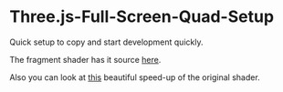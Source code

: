 # Three.js-Full-Screen-Quad-Setup
Quick setup to copy and start development quickly. 

The fragment shader has it source [here](https://github.com/mrdoob/three.js/blob/master/examples/webgl_shader.html).

Also you can look at [this](https://gre-v-el.github.io/Three.js-Full-Screen-Quad-Setup/) beautiful speed-up of the original shader.
